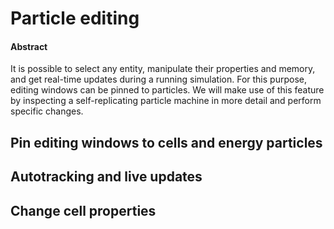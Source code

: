 # Particle editing

#### Abstract

It is possible to select any entity, manipulate their properties and memory, and get real-time updates during a running simulation. For this purpose, editing windows can be pinned to particles. We will make use of this feature by inspecting a self-replicating particle machine in more detail and perform specific changes.

## Pin editing windows to cells and energy particles





## Autotracking and live updates&#x20;



## Change cell properties
